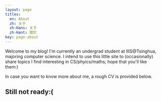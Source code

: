 ```yaml
---
layout: page
titles:
  en: About
  zh: 关于
  zh-Hans: 关于
  zh-Hant: 關於
key: page-about
---
```


Welcome to my blog! I'm currently an undergrad student at IIIS@Tsinghua, majoring computer science. I intend to use this little site to (occasionally) share topics I find interesting in CS/phyics/maths; hope that you'll like them:)

In case you want to know more about me, a rough CV is provided below.

## Still not ready:(
<!--
- HTML5, CSS3(SASS), JavaScript(ES2017, Node.js), Bash(Zsh)
- React, React Native, Vue.js
- gulp, webpack
- Adobe Photoshop, Sketch!-->
